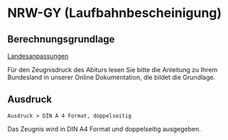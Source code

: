 ﻿# NRW-GY (Laufbahnbescheinigung)

## Berechnungsgrundlage

[Landesanpassungen](https://doc.la.stueber.de)

Für den Zeugnisdruck des Abiturs lesen Sie bitte die Anleitung zu Ihrem Bundesland in unserer Online Dokumentation, die bildet die Grundlage.

## Ausdruck

`Ausdruck > DIN A 4 Format, doppelseitig`

Das Zeugnis wird in DIN A4 Format und doppelseitig ausgegeben.